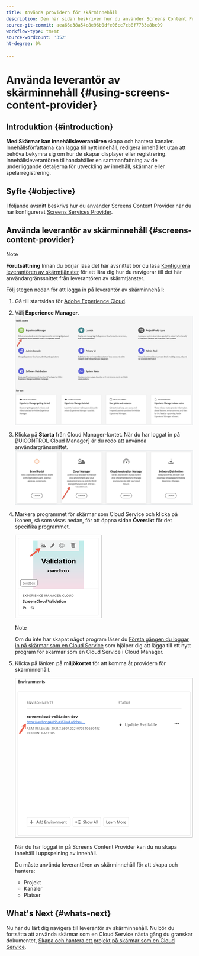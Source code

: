 ```yaml
---
title: Använda providern för skärminnehåll
description: Den här sidan beskriver hur du använder Screens Content Provider för att skapa innehåll.
source-git-commit: aea66e38a54c8e96b0dfe06cc7cb8f7733e8bc09
workflow-type: tm+mt
source-wordcount: '352'
ht-degree: 0%

---
```



# Använda leverantör av skärminnehåll {#using-screens-content-provider}

## Introduktion {#introduction}

**Med Skärmar kan innehållsleverantören** skapa och hantera kanaler. Innehållsförfattarna kan lägga till nytt innehåll, redigera innehållet utan att behöva bekymra sig om hur de skapar displayer eller registrering. Innehållsleverantören tillhandahåller en sammanfattning av de underliggande detaljerna för utveckling av innehåll, skärmar eller spelarregistrering.

## Syfte {#objective}

I följande avsnitt beskrivs hur du använder Screens Content Provider när du har konfigurerat [Screens Services Provider](https://experienceleague.adobe.com/docs/experience-manager-cloud-service/screens-as-cloud-service/configure-screens-cloud/navigating-to-screens-services-provider.html?lang=en).

## Använda leverantör av skärminnehåll {#screens-content-provider}

>[!NOTE]
>**Förutsättning**
>Innan du börjar läsa det här avsnittet bör du läsa [Konfigurera leverantören av skärmtjänster](https://experienceleague.adobe.com/docs/experience-manager-cloud-service/screens-as-cloud-service/configure-screens-cloud/navigating-to-screens-services-provider.html?lang=en) för att lära dig hur du navigerar till det här användargränssnittet från leverantören av skärmtjänster.

Följ stegen nedan för att logga in på leverantör av skärminnehåll:

1. Gå till startsidan för [Adobe Experience Cloud](https://experience.adobe.com).

1. Välj **Experience Manager**.
   ![](/help/onboarding/getting-access-to-aem-in-cloud/assets/landing-page1.png)

1. Klicka på **Starta** från Cloud Manager-kortet. När du har loggat in på [!UICONTROL Cloud Manager] är du redo att använda användargränssnittet.
   ![](/help/onboarding/getting-access-to-aem-in-cloud/assets/landing-page2.png)

1. Markera programmet för skärmar som Cloud Service och klicka på ikonen, så som visas nedan, för att öppna sidan **Översikt** för det specifika programmet.

   ![](/help/screens-cloud/assets/configure/screens-cp-1.png)

   >[!NOTE]
   >Om du inte har skapat något program läser du [Första gången du loggar in på skärmar som en Cloud Service](https://experienceleague.adobe.com/docs/experience-manager-cloud-service/screens-as-cloud-service/onboarding-screens-cloud/first-time-login-screens-cloud.html?lang=en) som hjälper dig att lägga till ett nytt program för skärmar som en Cloud Service i Cloud Manager.


1. Klicka på länken på **miljökortet** för att komma åt providern för skärminnehåll.

   ![](/help/screens-cloud/assets/configure/screens-cp-2.png)

   När du har loggat in på Screens Content Provider kan du nu skapa innehåll i uppspelning av innehåll.

   Du måste använda leverantören av skärminnehåll för att skapa och hantera:

   * Projekt
   * Kanaler
   * Platser

## What&#39;s Next {#whats-next}

Nu har du lärt dig navigera till leverantör av skärminnehåll. Nu bör du fortsätta att använda skärmar som en Cloud Service nästa gång du granskar dokumentet, [Skapa och hantera ett projekt på skärmar som en Cloud Service](https://experienceleague.adobe.com/docs/experience-manager-cloud-service/screens-as-cloud-service/create-content/creating-projects-screens-cloud.html?lang=en).


